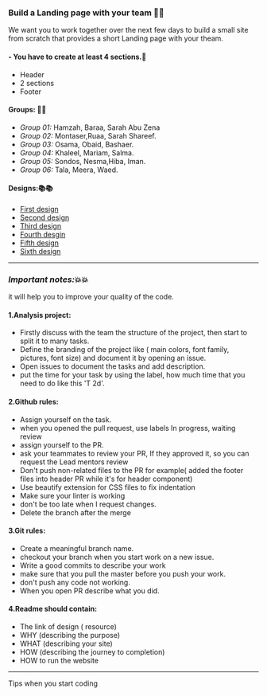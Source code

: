 ### Build a Landing page with your team :sparkler::sparkler:

We want you to work together over the next few days to build a small site from scratch that provides a short Landing page with your theam.

 
#### - You have to create at least 4 sections.:vertical_traffic_light:
- Header
- 2 sections 
- Footer

#### Groups: :ferris_wheel::ferris_wheel:
- *Group 01:* Hamzah, Baraa, Sarah Abu Zena
- *Group 02:* Montaser,Ruaa, Sarah Shareef.
- *Group 03:* Osama, Obaid, Bashaer.
- *Group 04:* Khaleel, Mariam, Salma.
- *Group 05:* Sondos, Nesma,Hiba, Iman.
- *Group 06:* Tala, Meera, Waed.


#### Designs::books::books:
-  [First design](https://bootstrapmade.com/demo/themes/Baker/)
- [Second design](https://www.wix.com/website-template/view/html/2196?siteId=415ba990-d746-4baa-9eab-cf8202e7e990&metaSiteId=b4ab8426-755e-4c64-8b70-20956262a053&originUrl=https%3A%2F%2Fwww.wix.com%2Fwebsite%2Ftemplates%2Fhtml%2Fonline-store%2Fbooks-publishers&tpClick=view_button)
- [Third design](https://colorlib.com/preview/#sensive)
- [Fourth desgin](https://www.free-css.com/free-css-templates/page253/eleganter)
- [Fifth design](https://www.free-css.com/free-css-templates/page251/prelog)
- [Sixth design](https://www.free-css.com/free-css-templates/page257/evolo)


________________________________________________________________________________________________________________________________________________________

### *Important notes:*:boom::boom:
 it will help you to improve your quality of the code.
 #### 1.Analysis project:
 - Firstly discuss with the team  the structure of the project, then start to split it to many tasks. 
- Define the branding of the project like ( main colors, font family, pictures, font size) and document it by opening an issue. 
- Open issues to document the tasks and add description.
- put the time for your task by using the label, how much time that you need to do like this
 'T 2d'.

#### 2.Github rules:
- Assign yourself on the task. 
- when you opened the pull request, use labels In progress, waiting review 
- assign yourself to the PR.
- ask your teammates to review your PR, If they approved it, so you can request the Lead mentors  review
- Don't push non-related files to the PR for example( added the footer files into header PR while it's for header component)
- Use beautify extension for CSS files to fix indentation
- Make sure your linter is working
- don't be too late when I request changes.
- Delete the branch after the merge


#### 3.Git rules:
- Create a meaningful branch name.
- checkout your branch when you start work on a new issue.
- Write a good commits to describe your work 
- make sure that you  pull the  master before you push your work.
- don't push any code not working.
- When you open PR describe what you did.

#### 4.Readme should contain:
- The link of design ( resource)
- WHY (describing the purpose)
- WHAT (describing your site)
- HOW (describing the journey to completion)
- HOW to run the website
__________________________________________________________________________________________________________________

Tips when you start coding
